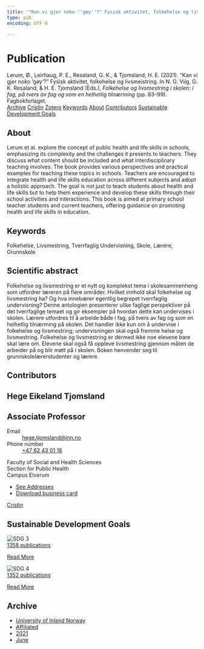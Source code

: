 ```yaml
---
title: '"Kan vi gjer noko ''gøy''?" Fysisk aktivitet, folkehelse og livsmeistring'
type: pub
encoding: UTF-8

---
```

<h1>Publication</h1>
<article id="csl-bib-container-GR7BZJQ6" class="csl-bib-container">
  <div class="csl-bib-body"> <div class="csl-entry">Lerum, Ø., Leirhaug, P. E., Resaland, G. K., &#38; Tjomsland, H. E. (2021). “Kan vi gjer noko ‘gøy’?” Fysisk aktivitet, folkehelse og livsmeistring. In N. G. Viig, G. K. Resaland, &#38; H. E. Tjomsland (Eds.), <i>Folkehelse og livsmestring i skolen: i fag, på tvers av fag og som en helhetlig tilnærming</i> (pp. 83–99). Fagbokforlaget.</div> </div>
  <div class="csl-bib-buttons">
    <a href="#taxonomy-article-GR7BZJQ6" alt="archive" class="csl-bib-button">Archive</a>
    <a href="https://app.cristin.no/results/show.jsf?id=1916617" alt="Cristin" class="csl-bib-button">Cristin</a>
    <a href="http://zotero.org/groups/5881554/items/GR7BZJQ6" alt="Zotero" class="csl-bib-button">Zotero</a>
    <a href="#keywords-article-GR7BZJQ6" alt="keywords" class="csl-bib-button">Keywords</a>
    <a href="#about-article-GR7BZJQ6" alt="about_pub" class="csl-bib-button">About</a>
    <a href="#contributors-article-GR7BZJQ6" alt="contributors" class="csl-bib-button">Contributors</a>
    <a href="#sdg-article-GR7BZJQ6" alt="sdg" class="csl-bib-button">Sustainable Development Goals</a>
  </div>
  <div id="csl-bib-meta-container-GR7BZJQ6"></div>
</article>
<div id="csl-bib-meta-GR7BZJQ6" class="csl-bib-meta">
  <article id="about-article-GR7BZJQ6" class="about_pub-article">
    <h1>About</h1>
    Lerum et al. explore the concept of public health and life skills in schools, emphasizing its complexity and the challenges it presents to teachers. They discuss what content should be included and what interdisciplinary teaching involves. The book provides various perspectives and practical examples for teaching these topics in schools. Teachers are encouraged to integrate health and life skills education across different subjects and adopt a holistic approach. The goal is not just to teach students about health and life skills but to help them experience and develop these skills through their school activities and interactions. This book is aimed at primary school teacher students and current teachers, offering guidance on promoting health and life skills in education.
  </article>
  <article id="keywords-article-GR7BZJQ6" class="keywords-article">
    <h1>Keywords</h1>
    Folkehelse, Livsmestring, Tverrfaglig Undervisning, Skole, Lærere, Grunnskole
  </article>
  <article id="abstract-article-GR7BZJQ6" class="abstract-article">
    <h1>Scientific abstract</h1>
    Folkehelse og livsmestring er et nytt og komplekst tema i skolesammenheng som utfordrer læreren på flere områder. Hvilket innhold skal folkehelse og livsmestring ha? Og hva innebærer egentlig begrepet tverrfaglig undervisning? Denne antologien presenterer ulike faglige perspektiver på det tverrfaglige temaet og gir eksempler på hvordan dette kan undervises i skolen. Lærere utfordres til å arbeide både i fag, på tvers av fag og som en helhetlig tilnærming på skolen. Det handler ikke kun om å undervise i folkehelse og livsmestring; undervisningen skal også fremme helse og livsmestring. Folkehelse og livsmestring er dermed ikke noe elevene bare skal lære om. Elevene skal også få oppleve livsmestring gjennom måten de arbeider på og blir møtt på i skolen. Boken henvender seg til grunnskolelærerstudenter og lærere.
  </article>
  <article id="contributors-article-GR7BZJQ6" class="contributors-article">
    <h1>Contributors</h1>
    <div class="personas"> <div class="vrtx-hinn-person-card"> <div class="photo"> <i class="lar la-user-circle missing-person"></i> </div> <div class="info"> <hgroup><h1>Hege Eikeland Tjomsland</h1> <h2>Associate Professor</h2> </hgroup><dl> <dt>Email</dt> <dd> <a href="mailto:hege.tjomsland@inn.no">hege.tjomsland@inn.no</a> </dd> <dt>Phone number</dt> <dd><a href="tel:+4762430118"> +47 62 43 01 18 </a></dd> </dl> <p> Faculty of Social and Health Sciences<br> Section for Public Health<br> Campus Elverum </p> <ul class="vrtx-hinn-links"> <li><a href="https://www.inn.no/english/find-an-employee/hege-tjomsland.html#vrtx-hinn-addresses">See Addresses</a></li> <li><a href="https://www.inn.no/english/find-an-employee/hege-tjomsland.html?vrtx=vcf">Download business card</a></li> </ul> </div> </div> <a href="https://app.cristin.no/persons/show.jsf?id=47214" alt="Cristin URL" class="personas-cristin">Cristin</a> </div>
  </article>
  <article id="sdg-article-GR7BZJQ6" class="sdg-article">
    <h1>Sustainable Development Goals</h1>
    <div class="sdg-container"><div id="sdg3" class="sdg">
        <img src="{{< params subfolder >}}images/sdg/sdg03_en.png" class="image" alt="SDG 3">
        <div class="sdg-overlay">
          <a href="/en/archive/?key=?sdg=3#archive" class="sdg-publication-count"><span>1358</span> publications</a>
          <p><a href="https://sdgs.un.org/goals/goal3" class="sdg-read-more">Read More</a></p>
        </div>
      </div> <div id="sdg4" class="sdg">
        <img src="{{< params subfolder >}}images/sdg/sdg04_en.png" class="image" alt="SDG 4">
        <div class="sdg-overlay">
          <a href="/en/archive/?key=?sdg=4#archive" class="sdg-publication-count"><span>1352</span> publications</a>
          <p><a href="https://sdgs.un.org/goals/goal4" class="sdg-read-more">Read More</a></p>
        </div>
      </div></div>
  </article>
  <article id="taxonomy-article-GR7BZJQ6" class="taxonomy-article">
    <h1>Archive</h1>
    <ul>
      <li>
        <a href="/en/archive/?key=3DCRN523">University of Inland Norway</a>
      </li>
      <li>
        <a href="/en/archive/?key=II9RDAME">Affiliated</a>
      </li>
      <li>
        <a href="/en/archive/?key=6WHQNJWM">2021</a>
      </li>
      <li>
        <a href="/en/archive/?key=I69UWQMD">June</a>
      </li>
    </ul>
  </article>
</div>
